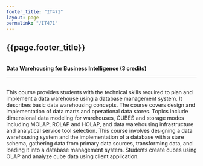 ```yaml
---
footer_title: "IT471"
layout: page
permalink: "/IT471"
---
```


## {{page.footer_title}}
\
**Data Warehousing for Business Intelligence (3 credits)**

---
\
This course provides students with the technical skills required to plan and implement a data warehouse using a database management system. It describes basic data warehousing concepts. The course covers design and implementation of data marts and operational data stores. Topics include dimensional data modeling for warehouses, CUBES and storage modes including MOLAP, ROLAP and HOLAP, and data warehousing infrastructure and analytical service tool selection. This course involves designing a data warehousing system and the implementation of a database with a stare schema, gathering data from primary data sources, transforming data, and loading it into a database management system. Students create cubes using OLAP and analyze cube data using client application.

